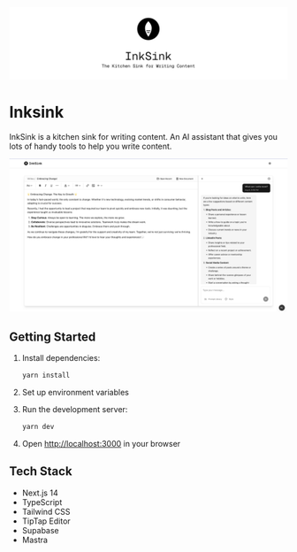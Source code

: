 ![InkSink](./public/banner.png)

# Inksink

InkSink is a kitchen sink for writing content. An AI assistant that gives you lots of handy tools to help you write content.

![InkSink](./public/screenshot.png)

## Getting Started

1. Install dependencies:

   ```bash
   yarn install
   ```

2. Set up environment variables
3. Run the development server:

   ```bash
   yarn dev
   ```

4. Open [http://localhost:3000](http://localhost:3000) in your browser

## Tech Stack

- Next.js 14
- TypeScript
- Tailwind CSS
- TipTap Editor
- Supabase
- Mastra

